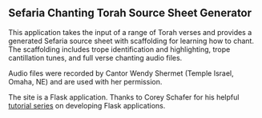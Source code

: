 ## Sefaria Chanting Torah Source Sheet Generator

This application takes the input of a range of Torah verses and
provides a generated Sefaria source sheet with scaffolding for
learning how to chant.  The scaffolding includes trope identification
and highlighting, trope cantillation tunes, and full verse chanting audio files.

Audio files were recorded by Cantor Wendy Shermet (Temple Israel, Omaha, NE) and are used with her permission.

The site is a Flask application.  Thanks to Corey Schafer for his helpful
[tutorial series](https://www.youtube.com/playlist?list=PL-osiE80TeTs4UjLw5MM6OjgkjFeUxCYH)
on developing Flask applications.
